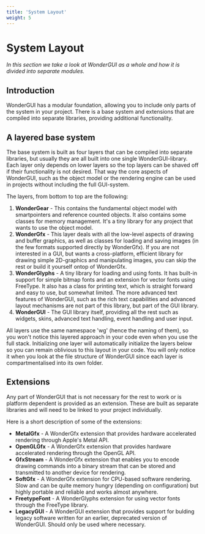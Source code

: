 ```yaml
---
title: 'System Layout'
weight: 5
---
```


# System Layout

*In this section we take a look at WonderGUI as a whole and how it is divided into separate modules.*



## Introduction

WonderGUI has a modular foundation, allowing you to include only parts of the system in your project. There is a base system and extensions that are compiled into separate libraries, providing additional functionality.



## A layered base system

The base system is built as four layers that can be compiled into separate libraries, but usually they are all built into one single WonderGUI-library. Each layer only depends on lower layers so the top layers can be shaved off if their functionality is not desired. That way the core aspects of WonderGUI, such as the object model or the rendering engine can be used in projects without including the full GUI-system.

The layers, from bottom to top are the following:

1. **WonderGear** - This contains the fundamental object model with smartpointers and reference counted objects. It also contains some classes for memory management. It's a tiny library for any project that wants to use the object model.
2. **WonderGfx** - This layer deals with all the low-level aspects of drawing and buffer graphics, as well as classes for loading and saving images (in the few formats supported directly by WonderGfx).  If you are not interested in a GUI, but wants a cross-platform, efficient library for drawing simple 2D-graphics and manipulating images, you can skip the rest or build it yourself ontop of WonderGfx.
3. **WonderGlyphs** - A tiny library for loading and using fonts. It has built-in support for simple bitmap fonts and an extension for vector fonts using FreeType. It also has a class for printing text, which is straight forward and easy to use, but somewhat limited. The more advanced text features of WonderGUI, such as the rich text capabilities and advanced layout mechanisms are not part of this library, but part of the GUI library.
4. **WonderGUI** - The GUI library itself, providing all the rest such as widgets, skins, advanced text handling, event handling and user input.

All layers use the same namespace 'wg' (hence the naming of them), so you won't notice this layered approach in your code even when you use the full stack. Initializing one layer will automatically initialize the layers below so you can remain oblivious to this layout in your code. You will only notice it when you look at the file structure of WonderGUI since each layer is compartmentalised into its own folder.

## Extensions

Any part of WonderGUI that is not necessary for the rest to work or is platform dependent is provided as an extension. These are built as separate libraries and will need to be linked to your project individually.

Here is a short description of some of the extensions:

- **MetalGfx** - A WonderGfx extension that provides hardware accelerated rendering through Apple's Metal API.
- **OpenGLGfx** - A WonderGfx extension that provides hardware accelerated rendering through the OpenGL API.
- **GfxStream** - A WonderGfx extension that enables you to encode drawing commands into a binary stream that can be stored and transmitted to another device for rendering.
- **SoftGfx** - A WonderGfx extension for CPU-based software rendering. Slow and can be quite memory hungry (depending on configuration) but highly portable and reliable and works almost anywhere.
- **FreetypeFont** - A WonderGlyphs extension for using vector fonts through the FreeType library.
- **LegacyGUI** - A WonderGUI extension that provides support for bulding legacy software written for an earlier, deprecated version of WonderGUI. Should only be used where necessary.

